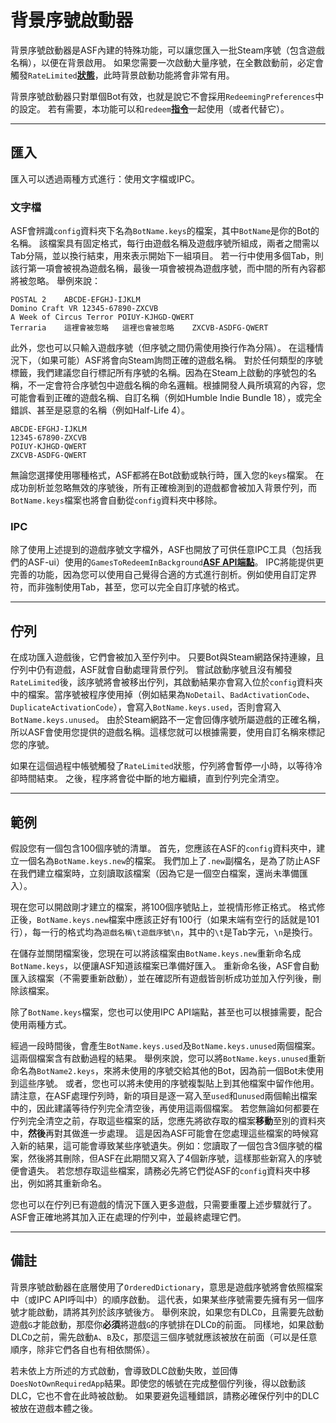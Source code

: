 # 背景序號啟動器

背景序號啟動器是ASF內建的特殊功能，可以讓您匯入一批Steam序號（包含遊戲名稱），以便在背景啟用。 如果您需要一次啟動大量序號，在全數啟動前，必定會觸發&#8203;`RateLimited`&#8203;**[狀態](https://github.com/JustArchiNET/ArchiSteamFarm/wiki/FAQ-zh-TW#啟用遊戲序號時的狀態是什麼意思)**&#8203;，此時背景啟動功能將會非常有用。

背景序號啟動器只對單個Bot有效，也就是說它不會採用&#8203;`RedeemingPreferences`&#8203;中的設定。 若有需要，本功能可以和&#8203;`redeem`&#8203;**[指令](https://github.com/JustArchiNET/ArchiSteamFarm/wiki/Commands-zh-TW)**&#8203;一起使用（或者代替它）。

---

## 匯入

匯入可以透過兩種方式進行：使用文字檔或IPC。

### 文字檔

ASF會辨識&#8203;`config`&#8203;資料夾下名為&#8203;`BotName.keys`&#8203;的檔案，其中&#8203;`BotName`&#8203;是你的Bot的名稱。 該檔案具有固定格式，每行由遊戲名稱及遊戲序號所組成，兩者之間需以Tab分隔，並以換行結束，用來表示開始下一組項目。 若一行中使用多個Tab，則該行第一項會被視為遊戲名稱，最後一項會被視為遊戲序號，而中間的所有內容都將被忽略。 舉例來說：

```text
POSTAL 2    ABCDE-EFGHJ-IJKLM
Domino Craft VR 12345-67890-ZXCVB
A Week of Circus Terror POIUY-KJHGD-QWERT
Terraria    這裡會被忽略   這裡也會被忽略    ZXCVB-ASDFG-QWERT
```

此外，您也可以只輸入遊戲序號（但序號之間仍需使用換行作為分隔）。 在這種情況下，（如果可能）ASF將會向Steam詢問正確的遊戲名稱。 對於任何類型的序號標籤，我們建議您自行標記所有序號的名稱。因為在Steam上啟動的序號包的名稱，不一定會符合序號包中遊戲名稱的命名邏輯。根據開發人員所填寫的內容，您可能會看到正確的遊戲名稱、自訂名稱（例如Humble Indie Bundle 18），或完全錯誤、甚至是惡意的名稱（例如Half-Life 4）。

```text
ABCDE-EFGHJ-IJKLM
12345-67890-ZXCVB
POIUY-KJHGD-QWERT
ZXCVB-ASDFG-QWERT
```

無論您選擇使用哪種格式，ASF都將在Bot啟動或執行時，匯入您的&#8203;`keys`&#8203;檔案。 在成功剖析並忽略無效的序號後，所有正確檢測到的遊戲都會被加入背景佇列，而&#8203;`BotName.keys`&#8203;檔案也將會自動從&#8203;`config`&#8203;資料夾中移除。

### IPC

除了使用上述提到的遊戲序號文字檔外，ASF也開放了可供任意IPC工具（包括我們的ASF-ui）使用的&#8203;`GamesToRedeemInBackground`&#8203;**[ASF API端點](https://github.com/JustArchiNET/ArchiSteamFarm/wiki/IPC-zh-TW#asf-api)**&#8203;。 IPC將能提供更完善的功能，因為您可以使用自己覺得合適的方式進行剖析。例如使用自訂定界符，而非強制使用Tab，甚至，您可以完全自訂序號的格式。

---

## 佇列

在成功匯入遊戲後，它們會被加入至佇列中。 只要Bot與Steam網路保持連線，且佇列中仍有遊戲，ASF就會自動處理背景佇列。 嘗試啟動序號且沒有觸發&#8203;`RateLimited`&#8203;後，該序號將會被移出佇列，其啟動結果亦會寫入位於&#8203;`config`&#8203;資料夾中的檔案。當序號被程序使用掉（例如結果為&#8203;`NoDetail`&#8203;、&#8203;`BadActivationCode`&#8203;、&#8203;`DuplicateActivationCode`&#8203;），會寫入&#8203;`BotName.keys.used`&#8203;，否則會寫入&#8203;`BotName.keys.unused`&#8203;。 由於Steam網路不一定會回傳序號所屬遊戲的正確名稱，所以ASF會使用您提供的遊戲名稱。這樣您就可以根據需要，使用自訂名稱來標記您的序號。

如果在這個過程中帳號觸發了&#8203;`RateLimited`&#8203;狀態，佇列將會暫停一小時，以等待冷卻時間結束。 之後，程序將會從中斷的地方繼續，直到佇列完全清空。

---

## 範例

假設您有一個包含100個序號的清單。 首先，您應該在ASF的&#8203;`config`&#8203;資料夾中，建立一個名為&#8203;`BotName.keys.new`&#8203;的檔案。 我們加上了&#8203;`.new`&#8203;副檔名，是為了防止ASF在我們建立檔案時，立刻讀取該檔案（因為它是一個空白檔案，還尚未準備匯入）。

現在您可以開啟剛才建立的檔案，將100個序號貼上，並視情形修正格式。 格式修正後，&#8203;`BotName.keys.new`&#8203;檔案中應該正好有100行（如果末端有空行的話就是101行），每一行的格式均為&#8203;`遊戲名稱\t遊戲序號\n`&#8203;，其中的&#8203;`\t`&#8203;是Tab字元，&#8203;`\n`&#8203;是換行。

在儲存並關閉檔案後，您現在可以將該檔案由&#8203;`BotName.keys.new`&#8203;重新命名成&#8203;`BotName.keys`&#8203;，以便讓ASF知道該檔案已準備好匯入。 重新命名後，ASF會自動匯入該檔案（不需要重新啟動），並在確認所有遊戲皆剖析成功並加入佇列後，刪除該檔案。

除了&#8203;`BotName.keys`&#8203;檔案，您也可以使用IPC API端點，甚至也可以根據需要，配合使用兩種方式。

經過一段時間後，會產生&#8203;`BotName.keys.used`&#8203;及&#8203;`BotName.keys.unused`&#8203;兩個檔案。 這兩個檔案含有啟動過程的結果。 舉例來說，您可以將&#8203;`BotName.keys.unused`&#8203;重新命名為&#8203;`BotName2.keys`&#8203;，來將未使用的序號交給其他的Bot，因為前一個Bot未使用到這些序號。 或者，您也可以將未使用的序號複製貼上到其他檔案中留作他用。 請注意，在ASF處理佇列時，新的項目是逐一寫入至&#8203;`used`&#8203;和&#8203;`unused`&#8203;兩個輸出檔案中的，因此建議等待佇列完全清空後，再使用這兩個檔案。 若您無論如何都要在佇列完全清空之前，存取這些檔案的話，您應先將欲存取的檔案&#8203;**移動**&#8203;至別的資料夾中，&#8203;**然後**&#8203;再對其做進一步處理。 這是因為ASF可能會在您處理這些檔案的時候寫入新的結果，這可能會導致某些序號遺失。例如：您讀取了一個包含3個序號的檔案，然後將其刪除，但ASF在此期間又寫入了4個新序號，這樣那些新寫入的序號便會遺失。 若您想存取這些檔案，請務必先將它們從ASF的&#8203;`config`&#8203;資料夾中移出，例如將其重新命名。

您也可以在佇列已有遊戲的情況下匯入更多遊戲，只需要重覆上述步驟就行了。 ASF會正確地將其加入正在處理的佇列中，並最終處理它們。

---

## 備註

背景序號啟動器在底層使用了&#8203;`OrderedDictionary`&#8203;，意思是遊戲序號將會依照檔案中（或IPC API呼叫中）的順序啟動。 這代表，如果某些序號需要先擁有另一個序號才能啟動，請將其列於該序號後方。 舉例來說，如果您有DLC &#8203;`D`&#8203;，且需要先啟動遊戲&#8203;`G`&#8203;才能啟動，那麼你&#8203;**必須**&#8203;將遊戲&#8203;`G`&#8203;的序號排在DLC &#8203;`D`的前面。 同樣地，如果啟動DLC &#8203;`D`&#8203;之前，需先啟動&#8203;`A`&#8203;、&#8203;`B`&#8203;及&#8203;`C`&#8203;，那麼這三個序號就應該被放在前面（可以是任意順序，除非它們各自也有相依關係）。

若未依上方所述的方式啟動，會導致DLC啟動失敗，並回傳&#8203;`DoesNotOwnRequiredApp`&#8203;結果。即使您的帳號在完成整個佇列後，得以啟動該DLC，它也不會在此時被啟動。 如果要避免這種錯誤，請務必確保佇列中的DLC被放在遊戲本體之後。